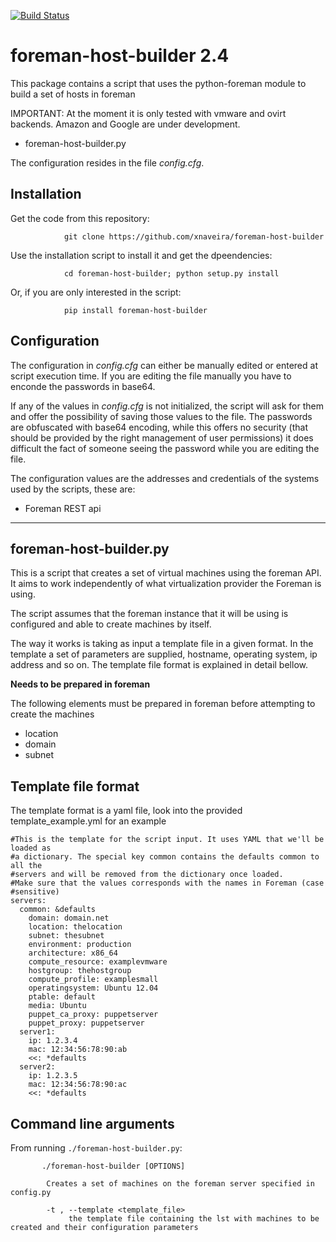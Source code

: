 [![Build Status](https://travis-ci.org/xnaveira/foreman-host-builder.svg?branch=master)](https://travis-ci.org/xnaveira/foreman-host-builder)

# foreman-host-builder 2.4

This package contains a script that uses the python-foreman module to build a set of hosts in foreman

IMPORTANT: At the moment it is only tested with vmware and ovirt backends. Amazon and Google are under development.

* foreman-host-builder.py

The configuration resides in the file *config.cfg*.

## Installation

Get the code from this repository:

                git clone https://github.com/xnaveira/foreman-host-builder

Use the installation script to install it and get the dpeendencies:

                cd foreman-host-builder; python setup.py install


Or, if you are only interested in the script:

                pip install foreman-host-builder

## Configuration

The configuration in *config.cfg* can either be manually edited or entered at script execution time. If you are editing the file manually you have to enconde the passwords in base64.

If any of the values in *config.cfg* is not initialized, the script will ask for them and offer the possibility of saving those values to the file. The passwords are obfuscated with base64 encoding, while this offers no security (that should be provided by the right management of user permissions) it does difficult the fact of someone seeing the password while you are editing the file.

The configuration values are the addresses and credentials of the systems used by the scripts, these are:

* Foreman REST api

----

## foreman-host-builder.py

This is a script that creates a set of virtual machines using the foreman API. It aims to work independently of what virtualization provider the Foreman is using.

The script assumes that the foreman instance that it will be using is configured and able to create machines by itself.

The way it works is taking as input a template file in a given format. In the template a set of parameters are supplied, hostname, operating system, ip address and so on. The template file format is explained in detail bellow.


**Needs to be prepared in foreman**

The following elements must be prepared in foreman before attempting to create the machines

* location
* domain
* subnet


## Template file format

The template format is a yaml file, look into the provided template_example.yml for an example

```
#This is the template for the script input. It uses YAML that we'll be loaded as
#a dictionary. The special key common contains the defaults common to all the
#servers and will be removed from the dictionary once loaded.
#Make sure that the values corresponds with the names in Foreman (case
#sensitive)
servers:
  common: &defaults
    domain: domain.net
    location: thelocation
    subnet: thesubnet
    environment: production
    architecture: x86_64
    compute_resource: examplevmware
    hostgroup: thehostgroup
    compute_profile: examplesmall
    operatingsystem: Ubuntu 12.04
    ptable: default
    media: Ubuntu
    puppet_ca_proxy: puppetserver
    puppet_proxy: puppetserver
  server1:
    ip: 1.2.3.4
    mac: 12:34:56:78:90:ab
    <<: *defaults
  server2:
    ip: 1.2.3.5
    mac: 12:34:56:78:90:ac
    <<: *defaults
```

## Command line arguments

From running `./foreman-host-builder.py`:

           ./foreman-host-builder [OPTIONS]
           
            Creates a set of machines on the foreman server specified in config.py
           
            -t , --template <template_file>
                 the template file containing the lst with machines to be created and their configuration parameters
           

 
